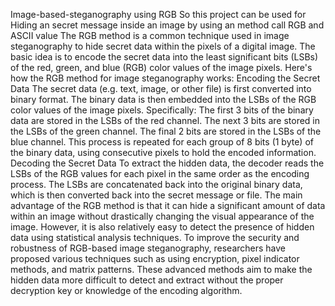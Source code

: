 Image-based-steganography using RGB
So this project can be used for Hiding an secret message inside an image by using an method call RGB and ASCII value
The RGB method is a common technique used in image steganography to hide secret data within the pixels of a digital image. The basic idea is to encode the secret data into the least significant bits (LSBs) of the red, green, and blue (RGB) color values of the image pixels.
Here's how the RGB method for image steganography works:
Encoding the Secret Data
The secret data (e.g. text, image, or other file) is first converted into binary format.
The binary data is then embedded into the LSBs of the RGB color values of the image pixels. Specifically:
The first 3 bits of the binary data are stored in the LSBs of the red channel.
The next 3 bits are stored in the LSBs of the green channel.
The final 2 bits are stored in the LSBs of the blue channel.
This process is repeated for each group of 8 bits (1 byte) of the binary data, using consecutive pixels to hold the encoded information.
Decoding the Secret Data
To extract the hidden data, the decoder reads the LSBs of the RGB values for each pixel in the same order as the encoding process.
The LSBs are concatenated back into the original binary data, which is then converted back into the secret message or file.
The main advantage of the RGB method is that it can hide a significant amount of data within an image without drastically changing the visual appearance of the image. However, it is also relatively easy to detect the presence of hidden data using statistical analysis techniques.
To improve the security and robustness of RGB-based image steganography, researchers have proposed various techniques such as using encryption, pixel indicator methods, and matrix patterns. These advanced methods aim to make the hidden data more difficult to detect and extract without the proper decryption key or knowledge of the encoding algorithm.
